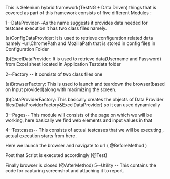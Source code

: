 This is Selenium hybrid framework(TestNG + Data Driven) things that is covered as part of this framework consists of five different Modules :

1--DataProvider--As the name suggests it provides data needed for testcase execution it has two class files namely.

(a)ConfigDataProvider: It is used to retrieve configuration related data namely -url,ChromePath and MozillaPath that is stored in config files in Configuration Folder

(b)ExcelDataProvider: It is used to retrieve data(Username and Password) from Excel sheet located in Application Testdata folder

2--Factory -- It consists of two class files one

(a)BrowserFactory: This is used to launch and teardown the browser(based on Input provided)along with maximizing the screen.

(b)DataProviderFactory: This basically creates the objects of Data Provider files(DataProviderFactory&ExcelDataProvider) so it can used dynamically

3--Pages-- This module will consists of the page on which we will be working, here basically we find web elements and input values in that

4--Testcases-- This consists of actual testcases that we will be executing , actual execution starts from here .

Here we launch the browser and navigate to url ( @BeforeMethod )

Post that Script is executed accordingly (@Test)

Finally browser is closed (@AfterMethod)
5--Utility -- This contains the code for capturing screenshot and attaching it to report.
